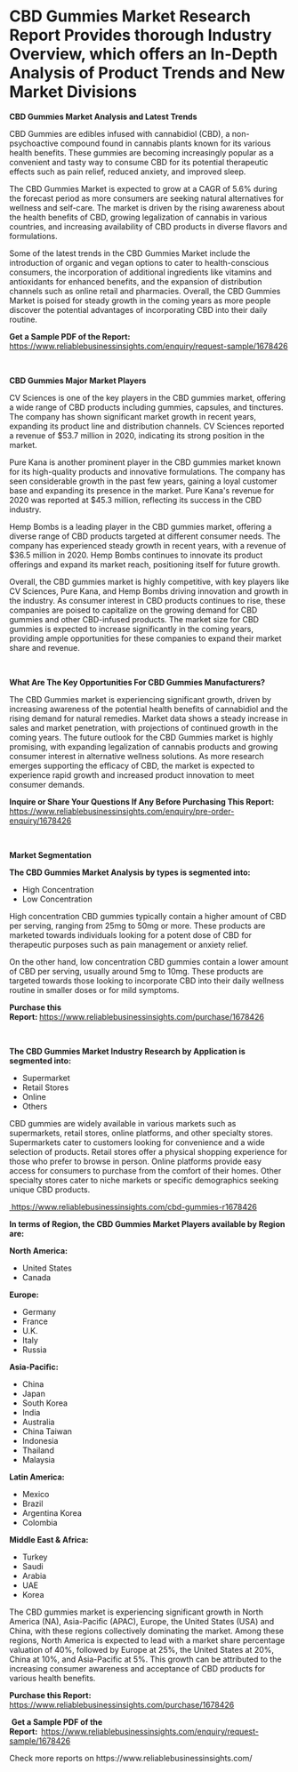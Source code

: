 <p><h1>CBD Gummies Market Research Report Provides thorough Industry Overview, which offers an In-Depth Analysis of Product Trends and New Market Divisions</h1></p><p><strong>CBD Gummies Market Analysis and Latest Trends</strong></p>
<p><p>CBD Gummies are edibles infused with cannabidiol (CBD), a non-psychoactive compound found in cannabis plants known for its various health benefits. These gummies are becoming increasingly popular as a convenient and tasty way to consume CBD for its potential therapeutic effects such as pain relief, reduced anxiety, and improved sleep.</p><p>The CBD Gummies Market is expected to grow at a CAGR of 5.6% during the forecast period as more consumers are seeking natural alternatives for wellness and self-care. The market is driven by the rising awareness about the health benefits of CBD, growing legalization of cannabis in various countries, and increasing availability of CBD products in diverse flavors and formulations.</p><p>Some of the latest trends in the CBD Gummies Market include the introduction of organic and vegan options to cater to health-conscious consumers, the incorporation of additional ingredients like vitamins and antioxidants for enhanced benefits, and the expansion of distribution channels such as online retail and pharmacies. Overall, the CBD Gummies Market is poised for steady growth in the coming years as more people discover the potential advantages of incorporating CBD into their daily routine.</p></p>
<p><strong>Get a Sample PDF of the Report:&nbsp;</strong> <a href="https://www.reliablebusinessinsights.com/enquiry/request-sample/1678426">https://www.reliablebusinessinsights.com/enquiry/request-sample/1678426</a></p>
<p>&nbsp;</p>
<p><strong>CBD Gummies Major Market Players</strong></p>
<p><p>CV Sciences is one of the key players in the CBD gummies market, offering a wide range of CBD products including gummies, capsules, and tinctures. The company has shown significant market growth in recent years, expanding its product line and distribution channels. CV Sciences reported a revenue of $53.7 million in 2020, indicating its strong position in the market.</p><p>Pure Kana is another prominent player in the CBD gummies market known for its high-quality products and innovative formulations. The company has seen considerable growth in the past few years, gaining a loyal customer base and expanding its presence in the market. Pure Kana's revenue for 2020 was reported at $45.3 million, reflecting its success in the CBD industry.</p><p>Hemp Bombs is a leading player in the CBD gummies market, offering a diverse range of CBD products targeted at different consumer needs. The company has experienced steady growth in recent years, with a revenue of $36.5 million in 2020. Hemp Bombs continues to innovate its product offerings and expand its market reach, positioning itself for future growth.</p><p>Overall, the CBD gummies market is highly competitive, with key players like CV Sciences, Pure Kana, and Hemp Bombs driving innovation and growth in the industry. As consumer interest in CBD products continues to rise, these companies are poised to capitalize on the growing demand for CBD gummies and other CBD-infused products. The market size for CBD gummies is expected to increase significantly in the coming years, providing ample opportunities for these companies to expand their market share and revenue.</p></p>
<p>&nbsp;</p>
<p><strong>What Are The Key Opportunities For CBD Gummies Manufacturers?</strong></p>
<p><p>The CBD Gummies market is experiencing significant growth, driven by increasing awareness of the potential health benefits of cannabidiol and the rising demand for natural remedies. Market data shows a steady increase in sales and market penetration, with projections of continued growth in the coming years. The future outlook for the CBD Gummies market is highly promising, with expanding legalization of cannabis products and growing consumer interest in alternative wellness solutions. As more research emerges supporting the efficacy of CBD, the market is expected to experience rapid growth and increased product innovation to meet consumer demands.</p></p>
<p><strong>Inquire or Share Your Questions If Any Before Purchasing This Report:</strong> <a href="https://www.reliablebusinessinsights.com/enquiry/pre-order-enquiry/1678426">https://www.reliablebusinessinsights.com/enquiry/pre-order-enquiry/1678426</a></p>
<p>&nbsp;</p>
<p><strong>Market Segmentation</strong></p>
<p><strong>The CBD Gummies Market Analysis by types is segmented into:</strong></p>
<p><ul><li>High Concentration</li><li>Low Concentration</li></ul></p>
<p><p>High concentration CBD gummies typically contain a higher amount of CBD per serving, ranging from 25mg to 50mg or more. These products are marketed towards individuals looking for a potent dose of CBD for therapeutic purposes such as pain management or anxiety relief. </p><p>On the other hand, low concentration CBD gummies contain a lower amount of CBD per serving, usually around 5mg to 10mg. These products are targeted towards those looking to incorporate CBD into their daily wellness routine in smaller doses or for mild symptoms.</p></p>
<p><strong>Purchase this Report:&nbsp;</strong><a href="https://www.reliablebusinessinsights.com/purchase/1678426">https://www.reliablebusinessinsights.com/purchase/1678426</a></p>
<p>&nbsp;</p>
<p><strong>The CBD Gummies Market Industry Research by Application is segmented into:</strong></p>
<p><ul><li>Supermarket</li><li>Retail Stores</li><li>Online</li><li>Others</li></ul></p>
<p><p>CBD gummies are widely available in various markets such as supermarkets, retail stores, online platforms, and other specialty stores. Supermarkets cater to customers looking for convenience and a wide selection of products. Retail stores offer a physical shopping experience for those who prefer to browse in person. Online platforms provide easy access for consumers to purchase from the comfort of their homes. Other specialty stores cater to niche markets or specific demographics seeking unique CBD products.</p></p>
<p><a href="https://www.reliablebusinessinsights.com/cbd-gummies-r1678426">&nbsp;https://www.reliablebusinessinsights.com/cbd-gummies-r1678426</a></p>
<p><strong>In terms of Region, the CBD Gummies Market Players available by Region are:</strong></p>
<p>
    <p> <strong> North America: </strong>
        <ul>
            <li>United States</li>
            <li>Canada</li>
        </ul>
        </p> 
    <p> <strong> Europe: </strong>
        <ul>
            <li>Germany</li>
            <li>France</li>
            <li>U.K.</li>
            <li>Italy</li>
            <li>Russia</li>
        </ul>
        </p> 
    <p> <strong> Asia-Pacific: </strong>
        <ul>
            <li>China</li>
            <li>Japan</li>
            <li>South Korea</li>
            <li>India</li>
            <li>Australia</li>
            <li>China Taiwan</li>
            <li>Indonesia</li>
            <li>Thailand</li>
            <li>Malaysia</li>
        </ul>
        </p> 
    <p> <strong> Latin America: </strong>
        <ul>
            <li>Mexico</li>
            <li>Brazil</li>
            <li>Argentina Korea</li>
            <li>Colombia</li>
        </ul>
        </p> 
    <p> <strong> Middle East & Africa: </strong>
        <ul>
            <li>Turkey</li>
            <li>Saudi</li>
            <li>Arabia</li>
            <li>UAE</li>
            <li>Korea</li>
        </ul>
    </p>
    </p>
<p><p>The CBD gummies market is experiencing significant growth in North America (NA), Asia-Pacific (APAC), Europe, the United States (USA) and China, with these regions collectively dominating the market. Among these regions, North America is expected to lead with a market share percentage valuation of 40%, followed by Europe at 25%, the United States at 20%, China at 10%, and Asia-Pacific at 5%. This growth can be attributed to the increasing consumer awareness and acceptance of CBD products for various health benefits.</p></p>
<p><strong>Purchase this Report: </strong><a href="https://www.reliablebusinessinsights.com/purchase/1678426">https://www.reliablebusinessinsights.com/purchase/1678426</a></p>
<p>&nbsp;<strong>Get a Sample PDF of the Report:&nbsp;&nbsp;</strong><a href="https://www.reliablebusinessinsights.com/enquiry/request-sample/1678426">https://www.reliablebusinessinsights.com/enquiry/request-sample/1678426</a></p>
<p><strong></strong></p>
<p>Check more reports on https://www.reliablebusinessinsights.com/</p>